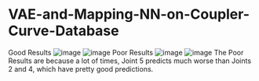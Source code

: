 # VAE-and-Mapping-NN-on-Coupler-Curve-Database
Good Results
![image](https://user-images.githubusercontent.com/99061771/205497526-314ed47d-9dd5-499c-8789-2e4c8a453c13.png)
![image](https://user-images.githubusercontent.com/99061771/205497577-fec21c54-b8d3-42a5-b702-ad88da65d94f.png) 
Poor Results
![image](https://user-images.githubusercontent.com/99061771/205497644-65ee577a-790d-41f5-8aa5-bf315a064f1f.png)
![image](https://user-images.githubusercontent.com/99061771/205497698-ff5bdac2-4c19-4950-b2e5-f2ab95ed34d1.png)
The Poor Results are because a lot of times, Joint 5 predicts much worse than Joints 2 and 4, which have pretty good predictions.
